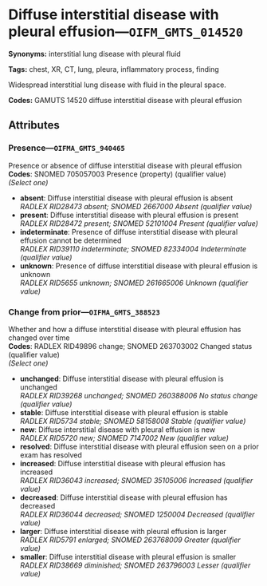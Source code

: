 # Diffuse interstitial disease with pleural effusion—`OIFM_GMTS_014520`

**Synonyms:** interstitial lung disease with pleural fluid

**Tags:** chest, XR, CT, lung, pleura, inflammatory process, finding

Widespread interstitial lung disease with fluid in the pleural space.

**Codes:** GAMUTS 14520 diffuse interstitial disease with pleural effusion

## Attributes

### Presence—`OIFMA_GMTS_940465`

Presence or absence of diffuse interstitial disease with pleural effusion  
**Codes**: SNOMED 705057003 Presence (property) (qualifier value)  
*(Select one)*

- **absent**: Diffuse interstitial disease with pleural effusion is absent  
_RADLEX RID28473 absent; SNOMED 2667000 Absent (qualifier value)_
- **present**: Diffuse interstitial disease with pleural effusion is present  
_RADLEX RID28472 present; SNOMED 52101004 Present (qualifier value)_
- **indeterminate**: Presence of diffuse interstitial disease with pleural effusion cannot be determined  
_RADLEX RID39110 indeterminate; SNOMED 82334004 Indeterminate (qualifier value)_
- **unknown**: Presence of diffuse interstitial disease with pleural effusion is unknown  
_RADLEX RID5655 unknown; SNOMED 261665006 Unknown (qualifier value)_

### Change from prior—`OIFMA_GMTS_388523`

Whether and how a diffuse interstitial disease with pleural effusion has changed over time  
**Codes**: RADLEX RID49896 change; SNOMED 263703002 Changed status (qualifier value)  
*(Select one)*

- **unchanged**: Diffuse interstitial disease with pleural effusion is unchanged  
_RADLEX RID39268 unchanged; SNOMED 260388006 No status change (qualifier value)_
- **stable**: Diffuse interstitial disease with pleural effusion is stable  
_RADLEX RID5734 stable; SNOMED 58158008 Stable (qualifier value)_
- **new**: Diffuse interstitial disease with pleural effusion is new  
_RADLEX RID5720 new; SNOMED 7147002 New (qualifier value)_
- **resolved**: Diffuse interstitial disease with pleural effusion seen on a prior exam has resolved  
- **increased**: Diffuse interstitial disease with pleural effusion has increased  
_RADLEX RID36043 increased; SNOMED 35105006 Increased (qualifier value)_
- **decreased**: Diffuse interstitial disease with pleural effusion has decreased  
_RADLEX RID36044 decreased; SNOMED 1250004 Decreased (qualifier value)_
- **larger**: Diffuse interstitial disease with pleural effusion is larger  
_RADLEX RID5791 enlarged; SNOMED 263768009 Greater (qualifier value)_
- **smaller**: Diffuse interstitial disease with pleural effusion is smaller  
_RADLEX RID38669 diminished; SNOMED 263796003 Lesser (qualifier value)_